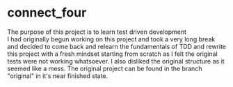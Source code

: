 # connect_four  

The purpose of this project is to learn test driven development  
I had originally begun working on this project and took a very long break and decided to come back
and relearn the fundamentals of TDD and rewrite this project with a fresh mindset starting from scratch
as I felt the original tests were not working whatsoever. I also disliked the original structure as it seemed 
like a mess. The original project can be found in the branch "original" in it's near finished state.
